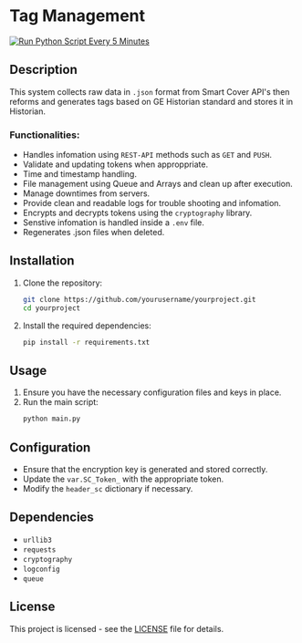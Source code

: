 # Tag Management 
[![Run Python Script Every 5 Minutes](https://github.com/Rad-tech-spec/Historian-Sarnia/actions/workflows/program.yml/badge.svg?branch=main)](https://github.com/Rad-tech-spec/Historian-Sarnia/actions/workflows/program.yml) 

## Description

This system collects raw data in `.json` format from Smart Cover API's then reforms and generates tags based on GE Historian standard and stores it in Historian.<br>

### Functionalities:<br>
- Handles infomation using `REST-API` methods such as `GET` and `PUSH`. 
- Validate and updating tokens when approppriate.
- Time and timestamp handling.
- File management using Queue and Arrays and clean up after execution. 
- Manage downtimes from servers.
- Provide clean and readable logs for trouble shooting and infomation.
- Encrypts and decrypts tokens using the `cryptography` library. 
- Senstive infomation is handled inside a `.env` file. 
- Regenerates .json files when deleted. 


## Installation

1. Clone the repository:
    ```sh
    git clone https://github.com/yourusername/yourproject.git
    cd yourproject
    ```

2. Install the required dependencies:
    ```sh
    pip install -r requirements.txt
    ```

## Usage

1. Ensure you have the necessary configuration files and keys in place.
2. Run the main script:
    ```sh
    python main.py
    ```

## Configuration

- Ensure that the encryption key is generated and stored correctly.
- Update the `var.SC_Token_` with the appropriate token.
- Modify the `header_sc` dictionary if necessary.

## Dependencies

- `urllib3`
- `requests`
- `cryptography`
- `logconfig`
- `queue`

## License

This project is licensed - see the [LICENSE](LICENSE) file for details.